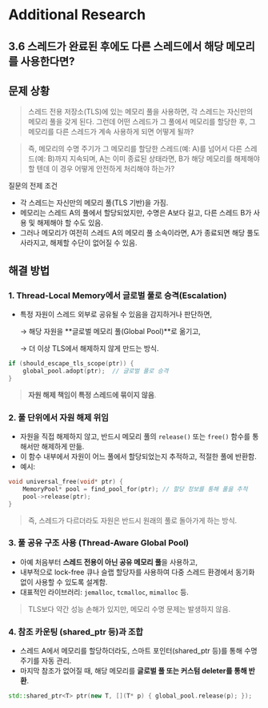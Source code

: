 # Additional Research

## 3.6 스레드가 완료된 후에도 다른 스레드에서 해당 메모리를 사용한다면?

## 문제 상황
> 스레드 전용 저장소(TLS)에 있는 메모리 풀을 사용하면, 각 스레드는 자신만의 메모리 풀을 갖게 된다. 그런데 어떤 스레드가 그 풀에서 메모리를 할당한 후, 그 메모리를 다른 스레드가 계속 사용하게 되면 어떻게 될까?

> 즉, 메모리의 수명 주기가 그 메모리를 할당한 스레드(예: A)를 넘어서 다른 스레드(예: B)까지 지속되며, A는 이미 종료된 상태라면, B가 해당 메모리를 해제해야 할 텐데 이 경우 어떻게 안전하게 처리해야 하는가?

질문의 전제 조건
- 각 스레드는 자신만의 메모리 풀(TLS 기반)을 가짐.
- 메모리는 스레드 A의 풀에서 할당되었지만, 수명은 A보다 길고, 다른 스레드 B가 사용 및 해제해야 할 수도 있음.
- 그러나 메모리가 여전히 스레드 A의 메모리 풀 소속이라면, A가 종료되면 해당 풀도 사라지고, 해제할 수단이 없어질 수 있음.

## 해결 방법

### 1. **Thread-Local Memory에서 글로벌 풀로 승격(Escalation)**

- 특정 자원이 스레드 외부로 공유될 수 있음을 감지하거나 판단하면,
    
    → 해당 자원을 **글로벌 메모리 풀(Global Pool)**로 옮기고,
    
    → 더 이상 TLS에서 해제하지 않게 만드는 방식.
    

```cpp
if (should_escape_tls_scope(ptr)) {
    global_pool.adopt(ptr);  // 글로벌 풀로 승격
}
```

> **자원 해제 책임이 특정 스레드에 묶이지 않음**.
> 

### 2. **풀 단위에서 자원 해제 위임**

- 자원을 직접 해제하지 않고, 반드시 메모리 풀의 `release()` 또는 `free()` 함수를 통해서만 해제하게 만듦.
- 이 함수 내부에서 자원이 어느 풀에서 할당되었는지 추적하고, 적절한 풀에 반환함.
- 예시:

```cpp
void universal_free(void* ptr) {
    MemoryPool* pool = find_pool_for(ptr); // 할당 정보를 통해 풀을 추적
    pool->release(ptr);
}
```

> 즉, 스레드가 다르더라도 자원은 반드시 원래의 풀로 돌아가게 하는 방식.
> 

### 3. **풀 공유 구조 사용 (Thread-Aware Global Pool)**

- 아예 처음부터 **스레드 전용이 아닌 공유 메모리 풀**을 사용하고,
- 내부적으로 lock-free 큐나 슬랩 할당자를 사용하여 다중 스레드 환경에서 동기화 없이 사용할 수 있도록 설계함.
- 대표적인 라이브러리: `jemalloc`, `tcmalloc`, `mimalloc` 등.

> TLS보다 약간 성능 손해가 있지만, 메모리 수명 문제는 발생하지 않음.
> 

### 4. **참조 카운팅 (shared_ptr 등)과 조합**

- 스레드 A에서 메모리를 할당하더라도, 스마트 포인터(shared_ptr 등)를 통해 수명 주기를 자동 관리.
- 마지막 참조가 없어질 때, 해당 메모리를 **글로벌 풀 또는 커스텀 deleter를 통해 반환**.

```cpp
std::shared_ptr<T> ptr(new T, [](T* p) { global_pool.release(p); });
```